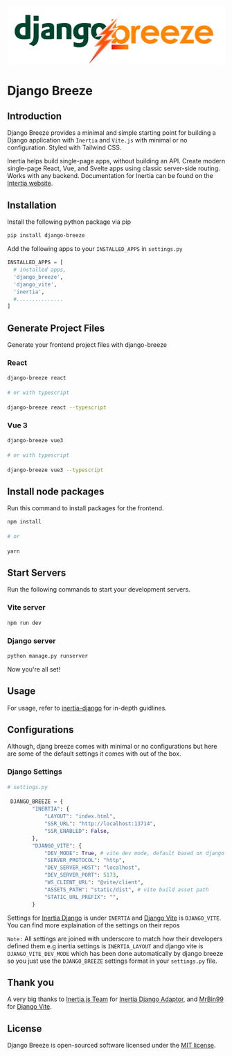 ![image](/django_breeze/static/django_breeze/django-breeze-logo.jpg)

# Django Breeze

## Introduction

Django Breeze provides a minimal and simple starting point for building a Django application with `Inertia` and `Vite.js` with minimal or no configuration. Styled with Tailwind CSS.

Inertia helps build single-page apps, without building an API. Create modern single-page React, Vue, and Svelte apps using classic server-side routing. Works with any backend. Documentation for Inertia can be found on the [Intertia website](https://inertiajs.com/).

## Installation

Install the following python package via pip

```bash
pip install django-breeze
```

Add the following apps to your `INSTALLED_APPS` in `settings.py`

```python
INSTALLED_APPS = [
  # installed apps,
  'django_breeze',
  'django_vite',
  'inertia',
  #...............
]
```

<!-- Add the Inertia middleware to your `MIDDLEWARE` in `settings.py`

```python
MIDDLEWARE = [
  # django middleware,
  'django_breeze.middleware.InertiaMiddleware',
  # your project's middleware,
]
``` -->

## Generate Project Files

Generate your frontend project files with django-breeze

### React

```bash
django-breeze react

# or with typescript

django-breeze react --typescript
```

### Vue 3

```bash
django-breeze vue3

# or with typescript

django-breeze vue3 --typescript
```

## Install node packages

Run this command to install packages for the frontend.

```zsh
npm install

# or

yarn
```

## Start Servers

Run the following commands to start your development servers.

### Vite server

```bash
npm run dev
```

### Django server

```bash
python manage.py runserver
```

Now you're all set!

## Usage

For usage, refer to [inertia-django](https://github.com/inertiajs/inertia-django#usage) for in-depth guidlines.

## Configurations

Although, djang breeze comes with minimal or no configurations but here are some of the default settings it comes with out of the box.

### Django Settings

```python
# settings.py

 DJANGO_BREEZE = {
        "INERTIA": {
            "LAYOUT": "index.html",
            "SSR_URL": "http://localhost:13714",
            "SSR_ENABLED": False,
        },
        "DJANGO_VITE": {
            "DEV_MODE": True, # vite dev mode, default based on django DEBUG
            "SERVER_PROTOCOL": "http",
            "DEV_SERVER_HOST": "localhost",
            "DEV_SERVER_PORT": 5173,
            "WS_CLIENT_URL": "@vite/client",
            "ASSETS_PATH": "static/dist", # vite build asset path
            "STATIC_URL_PREFIX": "",
        }
```

Settings for [Inertia Django](https://github.com/inertiajs/inertia-django) is under `INERTIA` and [Django Vite](https://github.com/MrBin99/django-vite) is `DJANGO_VITE`. You can find more explaination of the settings on their repos

`Note:` All settings are joined with underscore to match how their developers defined them e.g inertia settings is `INERTIA_LAYOUT` and django vite is `DJANGO_VITE_DEV_MODE` which has been done automatically by django breeze so you just use the `DJANGO_BREEZE` settings format in your `settings.py` file.

## Thank you

A very big thanks to [Inertia.js Team](https://github.com/inertiajs) for [Inertia Django Adaptor](https://github.com/inertiajs/inertia-django), and [MrBin99](https://github.com/MrBin99) for [Django Vite](https://github.com/MrBin99/django-vite).

## License

Django Breeze is open-sourced software licensed under the [MIT license](LICENSE.md).
